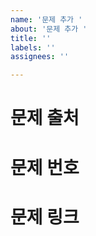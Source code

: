 ```yaml
---
name: '문제 추가 '
about: '문제 추가 '
title: ''
labels: ''
assignees: ''

---
```


# 문제 출처

# 문제 번호

# 문제 링크
